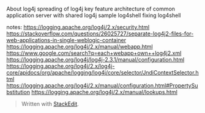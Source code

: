 About log4j
spreading of log4j
key feature
architecture of common application server with shared log4j
sample
log4shell
fixing log4shell

notes:
https://logging.apache.org/log4j/2.x/security.html
https://stackoverflow.com/questions/26025727/separate-log4j2-files-for-web-applications-in-single-weblogic-container
https://logging.apache.org/log4j/2.x/manual/webapp.html
https://www.google.com/search?q=each+webapp+own++log4j2.xml
https://logging.apache.org/log4j/log4j-2.3.1/manual/configuration.html
https://logging.apache.org/log4j/2.x/log4j-core/apidocs/org/apache/logging/log4j/core/selector/JndiContextSelector.html
https://logging.apache.org/log4j/2.x/manual/configuration.html#PropertySubstitution
https://logging.apache.org/log4j/2.x/manual/lookups.html








> Written with [StackEdit](https://stackedit.io/).
<!--stackedit_data:
eyJoaXN0b3J5IjpbLTE4MTA0NTM5MTUsLTQ5NzU1MDYyXX0=
-->